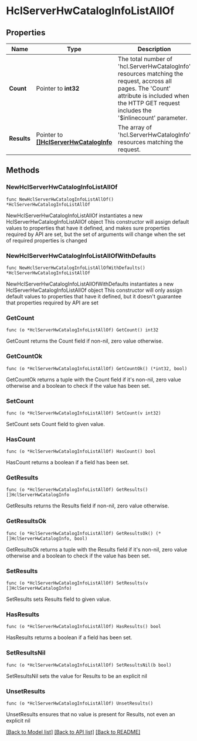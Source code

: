 # HclServerHwCatalogInfoListAllOf

## Properties

Name | Type | Description | Notes
------------ | ------------- | ------------- | -------------
**Count** | Pointer to **int32** | The total number of &#39;hcl.ServerHwCatalogInfo&#39; resources matching the request, accross all pages. The &#39;Count&#39; attribute is included when the HTTP GET request includes the &#39;$inlinecount&#39; parameter. | [optional] 
**Results** | Pointer to [**[]HclServerHwCatalogInfo**](HclServerHwCatalogInfo.md) | The array of &#39;hcl.ServerHwCatalogInfo&#39; resources matching the request. | [optional] 

## Methods

### NewHclServerHwCatalogInfoListAllOf

`func NewHclServerHwCatalogInfoListAllOf() *HclServerHwCatalogInfoListAllOf`

NewHclServerHwCatalogInfoListAllOf instantiates a new HclServerHwCatalogInfoListAllOf object
This constructor will assign default values to properties that have it defined,
and makes sure properties required by API are set, but the set of arguments
will change when the set of required properties is changed

### NewHclServerHwCatalogInfoListAllOfWithDefaults

`func NewHclServerHwCatalogInfoListAllOfWithDefaults() *HclServerHwCatalogInfoListAllOf`

NewHclServerHwCatalogInfoListAllOfWithDefaults instantiates a new HclServerHwCatalogInfoListAllOf object
This constructor will only assign default values to properties that have it defined,
but it doesn't guarantee that properties required by API are set

### GetCount

`func (o *HclServerHwCatalogInfoListAllOf) GetCount() int32`

GetCount returns the Count field if non-nil, zero value otherwise.

### GetCountOk

`func (o *HclServerHwCatalogInfoListAllOf) GetCountOk() (*int32, bool)`

GetCountOk returns a tuple with the Count field if it's non-nil, zero value otherwise
and a boolean to check if the value has been set.

### SetCount

`func (o *HclServerHwCatalogInfoListAllOf) SetCount(v int32)`

SetCount sets Count field to given value.

### HasCount

`func (o *HclServerHwCatalogInfoListAllOf) HasCount() bool`

HasCount returns a boolean if a field has been set.

### GetResults

`func (o *HclServerHwCatalogInfoListAllOf) GetResults() []HclServerHwCatalogInfo`

GetResults returns the Results field if non-nil, zero value otherwise.

### GetResultsOk

`func (o *HclServerHwCatalogInfoListAllOf) GetResultsOk() (*[]HclServerHwCatalogInfo, bool)`

GetResultsOk returns a tuple with the Results field if it's non-nil, zero value otherwise
and a boolean to check if the value has been set.

### SetResults

`func (o *HclServerHwCatalogInfoListAllOf) SetResults(v []HclServerHwCatalogInfo)`

SetResults sets Results field to given value.

### HasResults

`func (o *HclServerHwCatalogInfoListAllOf) HasResults() bool`

HasResults returns a boolean if a field has been set.

### SetResultsNil

`func (o *HclServerHwCatalogInfoListAllOf) SetResultsNil(b bool)`

 SetResultsNil sets the value for Results to be an explicit nil

### UnsetResults
`func (o *HclServerHwCatalogInfoListAllOf) UnsetResults()`

UnsetResults ensures that no value is present for Results, not even an explicit nil

[[Back to Model list]](../README.md#documentation-for-models) [[Back to API list]](../README.md#documentation-for-api-endpoints) [[Back to README]](../README.md)


